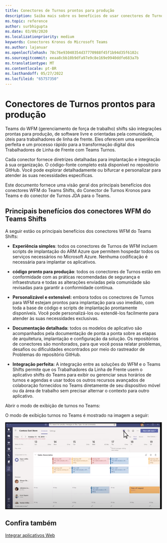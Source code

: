 ```yaml
---
title: Conectores de Turnos prontos para produção
description: Saiba mais sobre os benefícios de usar conectores de Turnos de gerenciamento de Mão de Obra para o Teams, como o conector Kronos-to-Teams Shifts e o conector de Turnos JDA para Teams
ms.topic: reference
author: surbhigupta
ms.date: 03/09/2020
ms.localizationpriority: medium
keywords: Conectores Kronos do Microsoft Teams
ms.author: lajanuar
ms.openlocfilehash: 78c76e93040354d37770988f45f1b94d35f6102c
ms.sourcegitcommit: eeaa8cbb10b9dfa97e9c8e169e9940ddfe683a7b
ms.translationtype: MT
ms.contentlocale: pt-BR
ms.lasthandoff: 05/27/2022
ms.locfileid: "65757350"
---
```

# <a name="production-ready-shifts-connectors"></a>Conectores de Turnos prontos para produção  

Teams do WFM (gerenciamento de força de trabalho) shifts são integrações prontas para produção, de software livre e orientadas pela comunidade, úteis para trabalhadores de linha de frente. Eles oferecem uma experiência perfeita e um processo rápido para a transformação digital dos Trabalhadores de Linha de Frente com Teams Turnos.

Cada conector fornece diretrizes detalhadas para implantação e integração à sua organização. O código-fonte completo está disponível no repositório GitHub. Você pode explorar detalhadamente ou bifurcar e personalizar para atender às suas necessidades específicas.

Este documento fornece uma visão geral dos principais benefícios dos conectores WFM do Teams Shifts, do Conector de Turnos Kronos para Teams e do conector de Turnos JDA para o Teams.

## <a name="key-benefits-of-teams-shifts-wfm-connectors"></a>Principais benefícios dos conectores WFM do Teams Shifts

A seguir estão os principais benefícios dos conectores WFM do Teams Shifts:

* **Experiência simples**: todos os conectores de Turnos de WFM incluem scripts de implantação do ARM Azure que permitem hospedar todos os serviços necessários no Microsoft Azure. Nenhuma codificação é necessária para implantar os aplicativos.

* **código pronto para produção**: todos os conectores de Turnos estão em conformidade com as práticas recomendadas de segurança e infraestrutura e todas as alterações enviadas pela comunidade são revisadas para garantir a conformidade contínua.

* **Personalizável e extensível:** embora todos os conectores de Turnos para WFM estejam prontos para implantação para uso imediato, com toda a base de código e scripts de implantação prontamente disponíveis. Você pode personalizá-los ou estendê-los facilmente para atender às suas necessidades exclusivas.

* **Documentação detalhada:** todos os modelos de aplicativo são acompanhados pela documentação de ponta a ponta sobre as etapas de arquitetura, implantação e configuração da solução. Os repositórios de conectores são monitorados, para que você possa relatar problemas, desafios ou dificuldades encontrados por meio do rastreador de Problemas do repositório GitHub. 

* **Integração perfeita:** A integração entre as soluções do WFM e o Teams Shifts permite que os Trabalhadores da Linha de Frente usem o aplicativo shifts do Teams para exibir ou gerenciar seus horários de turnos e agendas e usar todos os outros recursos avançados de colaboração fornecidos no Teams diretamente de seu dispositivo móvel ou da área de trabalho sem precisar alternar o contexto para outro aplicativo.  

Abrir o modo de exibição de turnos no Teams:

O modo de exibição turnos no Teams é mostrado na imagem a seguir:

![Turnos abertos no Teams](../assets/images/teams-open-shifts-view.png)

## <a name="see-also"></a>Confira também

[Integrar aplicativos Web](~/samples/integrate-web-apps-overview.md)
